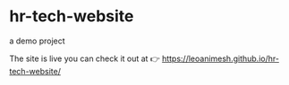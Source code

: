 # hr-tech-website
a demo project

The site is live you can check it out at 👉 https://leoanimesh.github.io/hr-tech-website/
